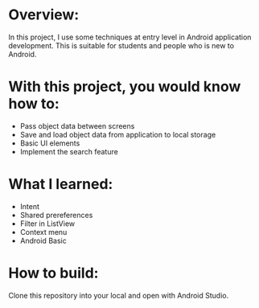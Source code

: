 # Overview:
In this project, I use some techniques at entry level in Android application development. This is suitable for students and people who is new to Android.
# With this project, you would know how to:
<ul>
  <li>Pass object data between screens</li>
  <li>Save and load object data from application to local storage</li>
  <li>Basic UI elements</li>
  <li>Implement the search feature</li>
</ul>

# What I learned:
<ul>
  <li>Intent</li>
  <li>Shared prereferences</li>
  <li>Filter in ListView</li>
  <li>Context menu</li>
   <li>Android Basic</li>
</ul>

# How to build:
Clone this repository into your local and open with Android Studio.
